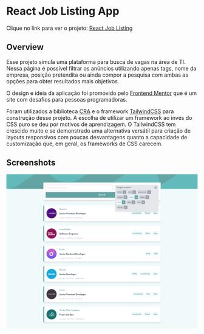 # React Job Listing App

Clique no link para ver o projeto: [React Job Listing]()

## Overview

Esse projeto simula uma plataforma para busca de vagas na área de TI. Nessa página é possível filtrar os anúncios utilizando apenas tags, nome da empresa, posição pretendita ou ainda compor a pesquisa com ambas as opções para obter resultados mais objetivos.

O design e ideia da aplicação foi promovido pelo [Frontend Mentor]() que é um site com desafios para pessoas programadoras.

Foram utilizados a biblioteca [CRA](https://create-react-app.dev/) e o framework [TailwindCSS](https://tailwindcss.com/) para construção desse projeto. A escolha de utilizar um framework ao invés do CSS puro se deu por motivos de aprendizagem. O TailwindCSS tem crescido muito e se demonstrado uma alternativa versátil para criação de layouts responsivos com poucas desvantagens quanto a capacidade de customização que, em geral, os frameworks de CSS carecem.

## Screenshots

<img src='./src/assets/images/desktop-screenshot.png' alt='Project screenshot'>
